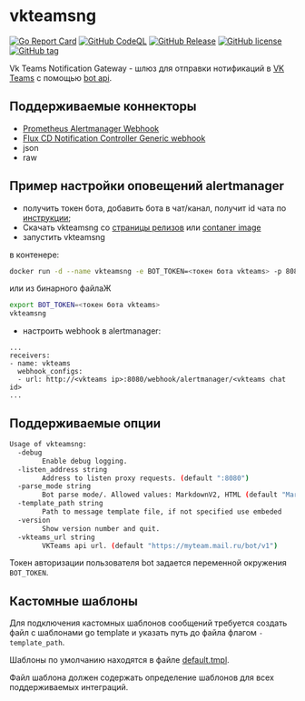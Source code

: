 # vkteamsng
[![Go Report Card](https://goreportcard.com/badge/github.com/shdubna/vkteamsng)](https://goreportcard.com/report/github.com/shdubna/vkteamsng)
[![GitHub CodeQL](https://github.com/shdubna/vkteamsng/workflows/CodeQL/badge.svg)](https://github.com/shdubna/vkteamsng/actions?query=workflow%3CodeQL)
[![GitHub Release](https://github.com/shdubna/vkteamsng/workflows/Release/badge.svg)](https://github.com/shdubna/vkteamsng/actions?query=workflow%3ARelease)
[![GitHub license](https://img.shields.io/github/license/shdubna/vkteamsng.svg)](https://github.com/shdubna/vkteamsng/blob/main/LICENSE)
[![GitHub tag](https://img.shields.io/github/v/tag/shdubna/vkteamsng?label=latest)](https://github.com/shdubna/vkteamsng/releases)

Vk Teams Notification Gateway - шлюз для отправки нотификаций в [VK Teams](https://biz.mail.ru/messenger/) 
с помощью [bot api](https://teams.vk.com/botapi/).

## Поддерживаемые коннекторы

- [Prometheus Alertmanager Webhook](https://prometheus.io/docs/alerting/latest/configuration/#webhook_config)
- [Flux CD Notification Controller Generic webhook](https://fluxcd.io/flux/components/notification/providers/#generic-webhook)
- json
- raw

## Пример настройки оповещений alertmanager
- получить токен бота, добавить бота в чат/канал, получит id чата по [инструкции](https://teams.vk.com/botapi/tutorial);
- Скачать vkteamsng со [страницы релизов](https://github.com/shdubna/vktemasng/releases) или [contaner image](https://github.com/shdubna/vktemasng/pkgs/container/vktemasng)
- запустить vkteamsng

в контенере:
```bash
docker run -d --name vkteamsng -e BOT_TOKEN=<токен бота vkteams> -p 8080:8080 ghcr.io/shdubna/vkteamsng
```
или из бинарного файлаЖ
```bash
export BOT_TOKEN=<токен бота vkteams>
vkteamsng 
```
- настроить webhook в alertmanager:
```
...
receivers:
- name: vkteams
  webhook_configs:
  - url: http://<vkteams ip>:8080/webhook/alertmanager/<vkteams chat id>
...
```

## Поддерживаемые опции

```bash
Usage of vkteamsng:
  -debug
        Enable debug logging.
  -listen_address string
        Address to listen proxy requests. (default ":8080")
  -parse_mode string
        Bot parse mode/. Allowed values: MarkdownV2, HTML (default "MarkdownV2")
  -template_path string
        Path to message template file, if not specified use embeded
  -version
        Show version number and quit.
  -vkteams_url string
        VKTeams api url. (default "https://myteam.mail.ru/bot/v1")
```

Токен авторизации пользователя bot задается переменной окружения `BOT_TOKEN`.

## Кастомные шаблоны

Для подключения кастомных шаблонов сообщений требуется создать файл с шаблонами go template и указать путь до файла флагом `-template_path`.

Шаблоны по умолчанию находятся в файле [default.tmpl](./templates/default.tmpl).

Файл шаблона должен содержать определение шаблонов для всех поддерживаемых интеграций.